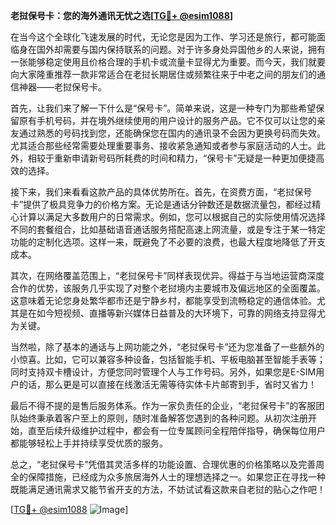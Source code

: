**老挝保号卡：您的海外通讯无忧之选[[TG💪+ @esim1088](https://t.me/s/esim1088)]**

在当今这个全球化飞速发展的时代，无论您是因为工作、学习还是旅行，都可能面临身在国外却需要与国内保持联系的问题。对于许多身处异国他乡的人来说，拥有一张能够稳定使用且价格合理的手机卡或流量卡显得尤为重要。而今天，我们就要向大家隆重推荐一款非常适合在老挝长期居住或频繁往来于中老之间的朋友们的通信神器——老挝保号卡。

首先，让我们来了解一下什么是“保号卡”。简单来说，这是一种专门为那些希望保留原有手机号码，并在境外继续使用的用户设计的服务产品。它不仅可以让您的亲友通过熟悉的号码找到您，还能确保您在国内的通讯录不会因为更换号码而失效。尤其适合那些经常需要处理重要事务、接收紧急通知或者参与家庭活动的人士。此外，相较于重新申请新号码所耗费的时间和精力，“保号卡”无疑是一种更加便捷高效的选择。

接下来，我们来看看这款产品的具体优势所在。首先，在资费方面，“老挝保号卡”提供了极具竞争力的价格方案。无论是通话分钟数还是数据流量包，都经过精心计算以满足大多数用户的日常需求。例如，您可以根据自己的实际使用情况选择不同的套餐组合，比如基础语音通话服务搭配高速上网流量，或是专注于某一特定功能的定制化选项。这样一来，既避免了不必要的浪费，也最大程度地降低了开支成本。

其次，在网络覆盖范围上，“老挝保号卡”同样表现优异。得益于与当地运营商深度合作的优势，该服务几乎实现了对整个老挝境内主要城市及偏远地区的全面覆盖。这意味着无论您身处繁华都市还是宁静乡村，都能享受到流畅稳定的通信体验。尤其是在如今短视频、直播等新兴媒体日益普及的大环境下，可靠的网络支持显得尤为关键。

当然啦，除了基本的通话与上网功能之外，“老挝保号卡”还为您准备了一些额外的小惊喜。比如，它可以兼容多种设备，包括智能手机、平板电脑甚至智能手表等；同时支持双卡槽设计，方便您同时管理个人与工作号码。另外，如果您是E-SIM用户的话，那么更是可以直接在线激活无需等待实体卡片邮寄到手，省时又省力！

最后不得不提的是售后服务体系。作为一家负责任的企业，“老挝保号卡”的客服团队始终秉承着客户至上的原则，随时准备解答您遇到的各种问题。从初次注册开始，直至后续升级维护过程中，都会有一位专属顾问全程陪伴指导，确保每位用户都能够轻松上手并持续享受优质的服务。

总之，“老挝保号卡”凭借其灵活多样的功能设置、合理优惠的价格策略以及完善周全的保障措施，已经成为众多旅居海外人士的理想选择之一。如果您正在寻找一种既能满足通讯需求又能节省开支的方法，不妨试试看这款来自老挝的贴心之作吧！

[[TG💪+ @esim1088](https://t.me/s/esim1088) ![Image](https://i.postimg.cc/4NQfJmqS/Snipaste-2025-05-13-00-14-12.png)]
